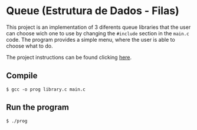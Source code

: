 #  Queue (Estrutura de Dados - Filas)

This project is an implementation of 3 diferents queue libraries that the user can choose wich one to use by changing the `#include` section in the `main.c` code. The program provides a simple menu, where the user is able to choose what to do. 

The project instructions can be found clicking [here](project.pdf).

## Compile

```
$ gcc -o prog library.c main.c
```

## Run the program

```
$ ./prog
```